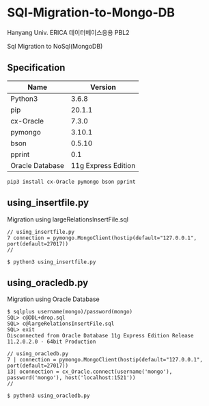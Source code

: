 # SQl-Migration-to-Mongo-DB
Hanyang Univ. ERICA 데이터베이스응용 PBL2

Sql Migration to NoSql(MongoDB)

## Specification
|Name| Version |
|--|--|
| Python3 | 3.6.8 |
| pip | 20.1.1 |
| cx-Oracle  | 7.3.0 |
| pymongo  | 3.10.1 |
| bson  | 0.5.10 |
| pprint  |  0.1 |
| Oracle Database  | 11g Express Edition |

    pip3 install cx-Oracle pymongo bson pprint

## using_insertfile.py
Migration using largeRelationsInsertFile.sql

    
    // using_insertfile.py
    7 connection = pymongo.MongoClient(hostip(default="127.0.0.1", port(default=27017))
    //
    
    $ python3 using_insertfile.py


## using_oracledb.py
Migration using Oracle Database

    $ sqlplus username(mongo)/password(mongo)
    SQL> c@DDL+drop.sql
    SQL> c@largeRelationsInsertFile.sql
    SQL> exit
    Disconnected from Oracle Database 11g Express Edition Release 11.2.0.2.0 - 64bit Production
    
    // using_oracledb.py
    7 | connection = pymongo.MongoClient(hostip(default="127.0.0.1", port(default=27017))
    13| oconnection = cx_Oracle.connect(username('mongo'), password('mongo'), host('localhost:1521'))
    //
    
    $ python3 using_oracledb.py
